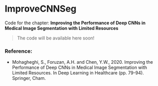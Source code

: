 # ImproveCNNSeg
Code for the chapter: **Improving the Performance of Deep CNNs in Medical Image Segmentation with Limited Resources**

> The code will be available here soon!

### Reference:
- Mohagheghi, S., Foruzan, A.H. and Chen, Y.W., 2020. Improving the Performance of Deep CNNs in Medical Image Segmentation with Limited Resources. In Deep Learning in Healthcare (pp. 79-94). Springer, Cham.
